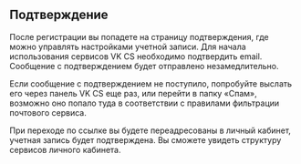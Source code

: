 ## Подтверждение

После регистрации вы попадете на страницу подтверждения, где можно управлять настройками учетной записи. Для начала использования сервисов VK CS необходимо подтвердить email. Сообщение с подтверждением будет отправлено незамедлительно.

<warn>

Если сообщение с подтверждением не поступило, попробуйте выслать его через панель VK CS еще раз, или перейти в папку «Спам», возможно оно попало туда в соответствии с правилами фильтрации почтового сервиса.

</warn>

При переходе по ссылке вы будете переадресованы в личный кабинет, учетная запись будет подтверждена. Вы сможете увидеть структуру сервисов личного кабинета.
